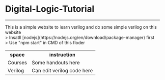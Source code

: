 # Digital-Logic-Tutorial
<HR>
This is a simple website to learn verilog and do some simple verilog on this website<BR>
  > Insatll [nodejs](https://nodejs.org/en/download/package-manager) first<BR>
  > Use "npm start" in CMD of this floder
<table>
  <tr><th>space</th><th>instruction</th></tr>
  <tr><td>Courses</td><td>Some handouts here</td></tr>
  <tr><td>Verilog</td><td>Can edit verilog code here</td></tr>
</table>
